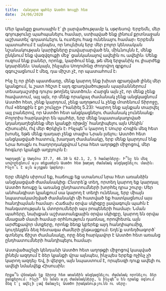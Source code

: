 ```yaml
---
title:  Հանդարտ պահեր Աստծո Խոսքի հետ
date:  24/06/2020
---
```


Մեր կյանքը քաոսային է՝ լի լարվածությամբ և սթրեսով։ Երբեմն, մեր գոյությունը պահպանելու համար, ստիպված ենք լինում քրտնաջան աշխատել՝ գոյատևելու և ուտելու հաց ունենալու համար։ Երբեմն պատահում է այնպես, որ նույնիսկ երբ մեր բոլոր կենսական նշանակության կարիքները բավարարված են, միևնույնն է, մենք ընկնում ենք վազվզուքի մեջ՝ ցանկանալով ավելին ու ավելին։ Մենք ուզում ենք բաներ, որոնք, կարծում ենք, թե մեզ երջանիկ ու լիարժեք կդարձնեն։ Սակայն, ինչպես Սողոմոնը Ժողովող գրքում զգուշացնում է մեզ, դա միշտ չէ, որ պատահում է։

Ինչ էլ որ լինի պատճառը, մենք կարող ենք խիստ զբաղված լինել մեր կյանքում, և շատ հեշտ է այդ զբաղվածության պայմաններում տեսադաշտից դուրս թողնել Աստծուն։ Հարցն այն չէ, որ մենք չենք հավատում, այլ այն, որ մենք որակյալ ժամանակ չենք անցկացնում Աստծո հետ, չենք կարդում, չենք աղոթում և չենք մոտենում Տիրոջը, Ում «ձեռքին է քո շունչը» (Դանիել 5.23): Կարող ենք այնքան տարվել այլ բաներով, որ Աստծո հետ անցկացնելու ժամանակ չունենանք։ Բոլորիս հարկավոր են պահեր, երբ մենք նպատակադրված կդանդաղեցնենք մեր կյանքի ռիթմը՝ հանդիպելու այն Մեկին՝ Հիսուսին, Ով մեր Փրկիչն է։ Ինչպե՞ս կարող է Սուրբ Հոգին մեզ հետ խոսել, եթե մենք դադար չենք տալիս Նրան լսելու։ Աստծո հետ անցկացված հատուկ, խաղաղ ժամանակը, երբ մենք կարդում ենք Նրա Խոսքն ու հաղորդակցվում Նրա հետ աղոթքի միջոցով, մեր հոգևոր կյանքի աղբյուրն է։

`Կարդացե՛ք Սաղմոս 37.7, 46.10 և 62.1, 2, 5 համարները։ Ի՞նչ են մեզ սովորեցնում այս տեքստերն Աստծո հետ խաղաղ ժամանակ անցկացնելու մասին։ Ինչո՞ւ է այն այդքան կարևոր։`

Երբ մեկին սիրում եք, հաճույք եք ստանում նրա հետ առանձին անցկացված ժամանակից։ Ընտրե՛ք տեղ, որտեղ կարող եք կարդալ Աստծո Խոսքը և առանց ընդհատումների խորհել դրա շուրջ։ Մեր անհանգիստ կյանքում սա կարող է տեղի ունենալ, երբ միայն նպատակամղված ժամանակի մի հատված եք հատկացնում այս հանդիպման համար։ Հաճախ օրվա սկիզբը լավագույն պահն է հանգստության և մտորումների այս րոպեների համար։ Նման պահերը, նախքան աշխատանքային օրվա սկիզբը, կարող են օրվա մնացած մասի համար օրհնություն դառնալ, որովհետև այն արժեքավոր մտքերը, որոնք ձեռք կբերեք այդ հանդիպումից, կուղեկցեն ձեզ հետագա ժամերի ընթացքում։ Եղե՛ք ստեղծագործ՝ գտնելու ճիշտ ժամանակը, որը ձեզ հարկավոր է Աստծո հետ առանց ընդհատումների հանդիպելու համար։

Աստվածաշնչի կենդանի Աստծո հետ աղոթքի միջոցով կապված լինելն ազդում է ձեր կյանքի վրա այնպես, ինչպես երբեք ոչինչ չի կարող ազդել։ Եվ, ի վերջո, այն նպաստում է, որպեսզի դուք ավելի ու ավելի նմանվեք Հիսուսին։

`Որքա՞ն վճռական եք Տիրոջ հետ առանձին անցկացնելու ժամանակ որոնելու ձեր ջանքերում։ Ինչի՞ են նման այդ ժամանակները, և ինչպե՞ս են դրանք օգնում ձեզ է՛լ ավելի լավ ճանաչել Աստծո իրականությունն ու սերը։`
